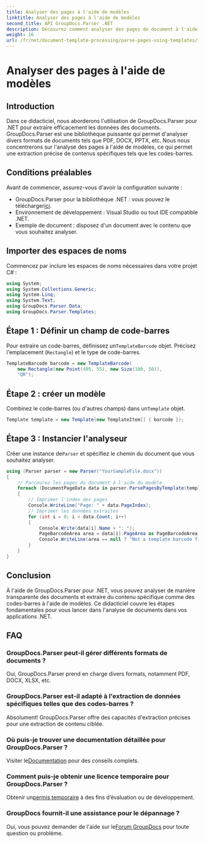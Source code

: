 ```yaml
---
title: Analyser des pages à l'aide de modèles
linktitle: Analyser des pages à l'aide de modèles
second_title: API GroupDocs.Parser .NET
description: Découvrez comment analyser des pages de document à l'aide de modèles dans .NET avec GroupDocs.Parser. Extrayez efficacement du contenu spécifique pour vos applications.
weight: 16
url: /fr/net/document-template-processing/parse-pages-using-templates/
---
```


# Analyser des pages à l'aide de modèles

## Introduction
Dans ce didacticiel, nous aborderons l'utilisation de GroupDocs.Parser pour .NET pour extraire efficacement les données des documents. GroupDocs.Parser est une bibliothèque puissante qui permet d'analyser divers formats de documents tels que PDF, DOCX, PPTX, etc. Nous nous concentrerons sur l'analyse des pages à l'aide de modèles, ce qui permet une extraction précise de contenus spécifiques tels que les codes-barres.
## Conditions préalables
Avant de commencer, assurez-vous d'avoir la configuration suivante :
-  GroupDocs.Parser pour la bibliothèque .NET : vous pouvez le télécharger[ici](https://releases.groupdocs.com/parser/net/).
- Environnement de développement : Visual Studio ou tout IDE compatible .NET.
- Exemple de document : disposez d'un document avec le contenu que vous souhaitez analyser.

## Importer des espaces de noms
Commencez par inclure les espaces de noms nécessaires dans votre projet C# :
```csharp
using System;
using System.Collections.Generic;
using System.Linq;
using System.Text;
using GroupDocs.Parser.Data;
using GroupDocs.Parser.Templates;
```
## Étape 1 : Définir un champ de code-barres
 Pour extraire un code-barres, définissez un`TemplateBarcode` objet. Précisez l'emplacement (`Rectangle`) et le type de code-barres.
```csharp
TemplateBarcode barcode = new TemplateBarcode(
    new Rectangle(new Point(405, 55), new Size(100, 50)),
    "QR");
```
## Étape 2 : créer un modèle
 Combinez le code-barres (ou d'autres champs) dans un`Template` objet.
```csharp
Template template = new Template(new TemplateItem[] { barcode });
```
## Étape 3 : Instancier l'analyseur
 Créer une instance de`Parser` et spécifiez le chemin du document que vous souhaitez analyser.
```csharp
using (Parser parser = new Parser("YourSampleFile.docx"))
{
    // Parcourez les pages du document à l'aide du modèle
    foreach (DocumentPageData data in parser.ParsePagesByTemplate(template))
    {
        // Imprimer l'index des pages
        Console.WriteLine("Page: " + data.PageIndex);
        // Imprimer les données extraites
        for (int i = 0; i < data.Count; i++)
        {
            Console.Write(data[i].Name + ": ");
            PageBarcodeArea area = data[i].PageArea as PageBarcodeArea;
            Console.WriteLine(area == null ? "Not a template barcode field" : area.Value);
        }
    }
}
```

## Conclusion
À l'aide de GroupDocs.Parser pour .NET, vous pouvez analyser de manière transparente des documents et extraire du contenu spécifique comme des codes-barres à l'aide de modèles. Ce didacticiel couvre les étapes fondamentales pour vous lancer dans l'analyse de documents dans vos applications .NET.

## FAQ
### GroupDocs.Parser peut-il gérer différents formats de documents ?
Oui, GroupDocs.Parser prend en charge divers formats, notamment PDF, DOCX, XLSX, etc.
### GroupDocs.Parser est-il adapté à l'extraction de données spécifiques telles que des codes-barres ?
Absolument! GroupDocs.Parser offre des capacités d'extraction précises pour une extraction de contenu ciblée.
### Où puis-je trouver une documentation détaillée pour GroupDocs.Parser ?
 Visiter le[Documentation](https://tutorials.groupdocs.com/parser/net/) pour des conseils complets.
### Comment puis-je obtenir une licence temporaire pour GroupDocs.Parser ?
 Obtenir un[permis temporaire](https://purchase.groupdocs.com/temporary-license/) à des fins d’évaluation ou de développement.
### GroupDocs fournit-il une assistance pour le dépannage ?
 Oui, vous pouvez demander de l'aide sur le[Forum GroupDocs](https://forum.groupdocs.com/c/parser/17) pour toute question ou problème.